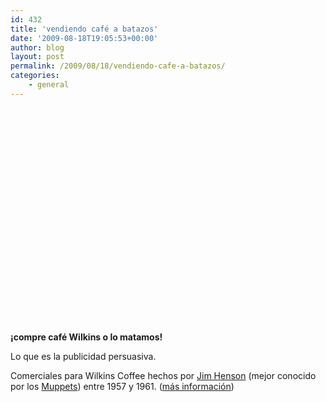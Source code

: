 ```yaml
---
id: 432
title: 'vendiendo café a batazos'
date: '2009-08-18T19:05:53+00:00'
author: blog
layout: post
permalink: /2009/08/18/vendiendo-cafe-a-batazos/
categories:
    - general
---
```


<object classid="clsid:d27cdb6e-ae6d-11cf-96b8-444553540000" codebase="http://download.macromedia.com/pub/shockwave/cabs/flash/swflash.cab#version=6,0,40,0" height="344" width="425"><param name="allowFullScreen" value="true"></param><param name="allowscriptaccess" value="always"></param><param name="src" value="http://www.youtube.com/v/-Ky7g1lgTwc&hl=en&fs=1&"></param><param name="allowfullscreen" value="true"></param><embed allowfullscreen="true" allowscriptaccess="always" height="344" src="http://www.youtube.com/v/-Ky7g1lgTwc&hl=en&fs=1&" type="application/x-shockwave-flash" width="425"></embed></object>

**¡compre café Wilkins o lo matamos!**

Lo que es la publicidad persuasiva.

Comerciales para Wilkins Coffee hechos por [Jim Henson](http://en.wikipedia.org/wiki/Jim_Henson "Jim Henson en Wikipedia (inglés)") (mejor conocido por los [Muppets](http://muppet.wikia.com/wiki/The_Muppet_Show "The Muppet Show en su propio Muppet Wiki")) entre 1957 y 1961. ([más información](http://muppet.wikia.com/wiki/Wilkins_Coffee))